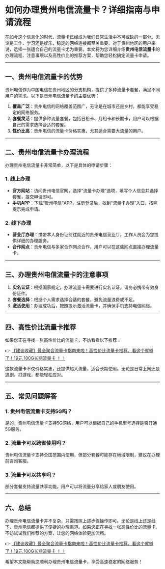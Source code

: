 # 如何办理贵州电信流量卡？详细指南与申请流程

在如今这个信息化的时代，流量卡已经成为我们日常生活中不可或缺的一部分。无论是工作、学习还是娱乐，稳定的网络连接都至关重要。对于贵州地区的用户来说，选择一张适合自己的流量卡尤为重要。本文将为您详细介绍**贵州电信流量卡**的办理流程、注意事项以及高性价比的推荐方案，帮助您轻松搞定流量卡申请。

---

## 一、贵州电信流量卡的优势

贵州电信作为中国电信在贵州地区的分支机构，提供了多种流量卡套餐，满足不同用户的需求。以下是贵州电信流量卡的主要优势：

1. **覆盖广泛**：贵州电信的网络覆盖范围广，无论是在城市还是乡村，都能享受稳定的网络服务。
2. **套餐灵活**：提供多种流量套餐，包括日租卡、月租卡和长期卡，用户可以根据自己的需求选择合适的套餐。
3. **性价比高**：贵州电信的流量卡价格实惠，尤其适合需要大流量的用户。

---

## 二、贵州电信流量卡办理流程

办理贵州电信流量卡非常简单，以下是具体的申请步骤：

### 1. 线上办理
- **官方网站**：访问贵州电信官网，选择“流量卡办理”选项，填写个人信息并选择套餐，提交申请即可。
- **手机APP**：下载“贵州电信”APP，注册登录后，找到“流量卡办理”入口，按照提示完成申请。

### 2. 线下办理
- **营业厅办理**：携带本人身份证前往就近的贵州电信营业厅，工作人员会为您提供详细的办理服务。
- **合作网点**：贵州电信与多家合作网点合作，用户可以在这些网点直接办理流量卡。

---

## 三、办理贵州电信流量卡的注意事项

1. **实名认证**：根据国家规定，办理流量卡需要进行实名认证，请务必携带有效身份证件。
2. **套餐选择**：根据个人需求选择合适的套餐，避免流量浪费或不足。
3. **激活使用**：办理成功后，按照提示激活流量卡，并确保手机支持电信网络。

---

## 四、高性价比流量卡推荐

如果您正在寻找一张高性价比的流量卡，不妨看看以下推荐：

👉 [【建议收藏】最全聚合流量卡指南来啦！高性价比流量卡推荐，看这个就够了！19元 100G长期流量卡 ！！](https://bit.ly/Liuliangka)

这款流量卡不仅价格实惠，还提供超大流量，适合长期使用。无论是日常上网还是追剧、打游戏，都能轻松应对。

---

## 五、常见问题解答

### 1. 贵州电信流量卡支持5G吗？
是的，贵州电信流量卡支持5G网络，用户可以根据自己的手机型号选择是否开通5G服务。

### 2. 流量卡可以跨省使用吗？
贵州电信流量卡支持全国范围内使用，但部分套餐可能存在地域限制，建议在办理前咨询客服。

### 3. 流量卡可以共享吗？
部分套餐支持流量共享功能，用户可以将流量分享给家人或朋友使用。

---

## 六、总结

办理贵州电信流量卡并不复杂，只需按照上述步骤操作即可。无论是线上还是线下，贵州电信都提供了便捷的办理渠道。如果您正在寻找一张高性价比的流量卡，不妨试试我们推荐的方案，让您的网络体验更加流畅。

👉 [【建议收藏】最全聚合流量卡指南来啦！高性价比流量卡推荐，看这个就够了！19元 100G长期流量卡 ！！](https://bit.ly/Liuliangka)

希望本文能帮助您顺利办理贵州电信流量卡，享受高速稳定的网络服务！